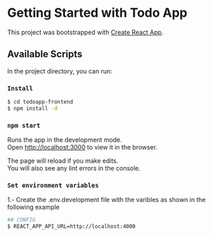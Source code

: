 # Getting Started with Todo App

This project was bootstrapped with [Create React App](https://github.com/facebook/create-react-app).

## Available Scripts

In the project directory, you can run:

###   `Install`

```sh
$ cd todoapp-frontend
$ npm install -d
```
### `npm start`

Runs the app in the development mode.\
Open [http://localhost:3000](http://localhost:3000) to view it in the browser.

The page will reload if you make edits.\
You will also see any lint errors in the console.

### `Set environment variables`

1.- Create the .env.development file with the varibles as shown in the following example

```sh
## CONFIG
$ REACT_APP_API_URL=http://localhost:4000
```
